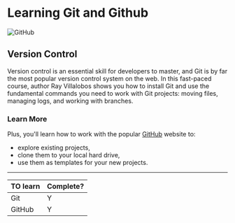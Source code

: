 # Learning Git and Github

![GitHub](https://th.bing.com/th/id/R.79309b751fc01736ea1cc3d786b25651?rik=rurHNX620eLm%2fA&pid=ImgRaw&r=0)

## Version Control
Version control is an essential skill for developers to master, and Git is by far the most popular version control system on the web. In this fast-paced course, author Ray Villalobos shows you how to install Git and use the fundamental commands you need to work with Git projects: moving files, managing logs, and working with branches.

### Learn More
Plus, you'll learn how to work with the popular [GitHub](https://github.com) website to:
- explore existing projects, 
- clone them to your local hard drive, 
- use them as templates for your new projects.
___

TO learn|Complete?|
--------|---------|
Git|Y|
GitHub|Y|
